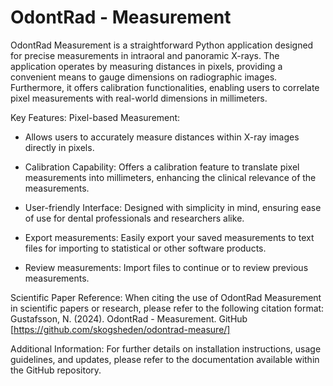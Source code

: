 # OdontRad - Measurement
OdontRad Measurement is a straightforward Python application designed for precise measurements in intraoral and panoramic X-rays. The application operates by measuring distances in pixels, providing a convenient means to gauge dimensions on radiographic images. Furthermore, it offers calibration functionalities, enabling users to correlate pixel measurements with real-world dimensions in millimeters.

Key Features:
Pixel-based Measurement: 
- Allows users to accurately measure distances within X-ray images directly in pixels.

- Calibration Capability: Offers a calibration feature to translate pixel measurements into millimeters, enhancing the clinical relevance of the measurements.

- User-friendly Interface: Designed with simplicity in mind, ensuring ease of use for dental professionals and researchers alike.

- Export measurements: Easily export your saved measurements to text files for importing to statistical or other software products. 
- Review measurements: Import files to continue or to review previous measurements.

Scientific Paper Reference: When citing the use of OdontRad Measurement in scientific papers or research, please refer to the following citation format:
Gustafsson, N. (2024). OdontRad - Measurement. GitHub [https://github.com/skogsheden/odontrad-measure/]

Additional Information:
For further details on installation instructions, usage guidelines, and updates, please refer to the documentation available within the GitHub repository.
